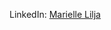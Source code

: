LinkedIn: [Marielle Lilja](https://www.linkedin.com/in/marielle-lilja/)

<!--
**mariellelilja/mariellelilja** is a ✨ _special_ ✨ repository because its `README.md` (this file) appears on your GitHub profile.
### 山🝗㇄⼕ㄖ爪🝗 七ㄖ 爪丫 尸尺ㄖﾁ讠㇄🝗  ⚡

Here are some ideas to get you started:

- 🔭 I’m currently working on ...
- 🌱 I’m currently learning ...
- 👯 I’m looking to collaborate on ...
- 🤔 I’m looking for help with ...
- 💬 Ask me about ...
- 📫 How to reach me: ...
- 😄 Pronouns: ...
- ⚡ Fun fact: ...
-->
